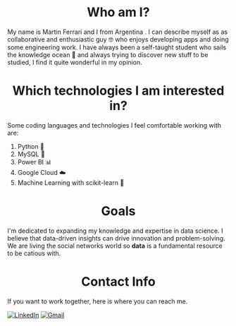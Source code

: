 # <div align="center">Who am I?</div>
My name is Martin Ferrari and I from Argentina . I can describe myself as as collaborative and enthusiastic guy 🤓 who enjoys developing apps and doing some engineering work. I have always been a self-taught student who sails the knowledge ocean 🌊 and always trying to discover new stuff to be studied, I find it quite wonderful in my opinion.

# <div align="center">Which technologies I am interested in?</div>
Some coding languages and technologies I feel comfortable working with are:

1) Python 🐍
2) MySQL 💾
3) Power BI 📊
4)  Google Cloud ☁️
5)  Machine Learning with scikit-learn 🤖

# <div align="center">Goals</div>
I'm dedicated to expanding my knowledge and expertise in data science. I believe that data-driven insights can drive innovation and problem-solving. We are living the social networks world so **data** is a fundamental resource to be catious with.

# <div align="center">Contact Info</div>
If you want to work together, here is where you can reach me. <br>


[![LinkedIn](https://img.shields.io/badge/LinkedIn-0077B5?style=for-the-badge&logo=linkedin&logoColor=white)](https://www.linkedin.com/in/martin-ferrari-bb0547219/)
[![Gmail](https://img.shields.io/badge/Gmail-Contact_Me-green?style=flat-square&logo=gmail&logoColor=FFFFFF&labelColor=3A3B3C&color=fff)](mailto:tinchoferrarigd@gmail.com)
